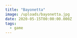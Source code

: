 ```yaml
---
title: "Bayonetta"
image: /uploads/bayonetta.jpg
date: 2020-05-15T00:00:00.000Z
tags:
  - game
---
```



